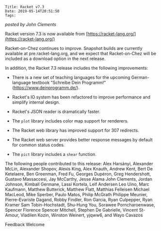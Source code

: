     Title: Racket v7.3
    Date: 2019-05-14T20:51:50
    Tags:

*posted by John Clements*

Racket version 7.3 is now available from [https://racket-lang.org/](https://racket-lang.org/)

Racket-on-Chez continues to improve. Snapshot builds are currently
available at pre.racket-lang.org, and we expect that Racket-on-Chez
will be included as a download option in the next release.

In addition, the Racket 7.3 release includes the following improvements:

* There is a new set of teaching languages for the upcoming
  German-language textbook "Schreibe Dein Programm!"
  (https://www.deinprogramm.de/).

* Racket's IO system has been refactored to improve performance
 and simplify internal design.

* Racket's JSON reader is dramatically faster.

* The `plot` library includes color map support for renderers.

* The Racket web library has improved support for 307 redirects.

* The Racket web server provides better response messages by default
 for common status codes.

* The `pict` library includes a `shear` function.

The following people contributed to this release: Alex Harsányi,
Alexander McLin, Alexander Shopov, Alexis King, Alex Knauth, Andrew
Kent, Bert De Ketelaere, Ben Greenman, Fred Fu, Georges Dupéron, Greg
Hendershott, Gustavo Massaccesi, Jay McCarthy, Jesse Alama John
Clements, Jordan Johnson, Kimball Germane, Lassi Kortela, Leif Andersen
Leo Uino, Marc Kaufmann, Matthew Butterick, Matthew Flatt, Matthias
Felleisen Michael MacLeod, Mike Sperber, Paulo Matos, Philip McGrath
Philippe Meunier, Pierre-Evariste Dagand, Robby Findler, Ron Garcia,
Ryan Culpepper, Ryan Kramer Sam Tobin-Hochstadt, Shu-Hung You, Sorawee
Porncharoenwase, Spencer Florence Spencer Mitchell, Stephen De
Gabrielle, Vincent St-Amour, Vladilen Kozin, Winston Weinert, yjqww6,
and Wayo Cavazos

Feedback Welcome
